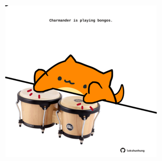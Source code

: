 <!-- built at 18/12/2022, 04:00:53 UTC -->
<p align="center">
  <img width="500" height="500" src="./ReadmeImage.svg">
</p>
